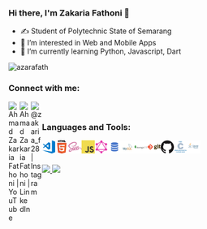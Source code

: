 ### Hi there,  I'm Zakaria Fathoni 👋


- ✍ Student of Polytechnic State of Semarang
- 👀 I’m interested in Web and Mobile Apps 
- 🌱 I’m currently learning Python, Javascript, Dart 

<p align="left"> <img src="https://komarev.com/ghpvc/?username=azarafath&label=Profile%20views&color=0e75b6&style=flat" alt="azarafath" /> </p>

### Connect with me:


[<img align="left" alt="Ahmad Zakaria Fathoni | YouTube" width="22px" src="https://cdn.jsdelivr.net/npm/simple-icons@v3/icons/youtube.svg" />](https://www.youtube.com/channel/UC5NX9VsJTwhvukA6IZ27rVQ?view_as=subscriber "Ahmad Zakaria Fathoni")
[<img align="left" alt="Ahmad Zakaria Fathoni | LinkedIn" width="22px" src="https://cdn.jsdelivr.net/npm/simple-icons@v3/icons/linkedin.svg" />](https://www.linkedin.com/in/ahmad-zakaria-fathoni-42316420b "Ahmad Zakaria Fathoni")
[<img align="left" alt="@zakaria_f28 | Instagram" width="22px" src="https://cdn.jsdelivr.net/npm/simple-icons@v3/icons/instagram.svg" />](https://www.instagram.com/zakaria_f28 "@zakaria_f28")
<br />

### Languages and Tools:

<img align="left" alt="Visual Studio Code" width="26px" src="https://raw.githubusercontent.com/github/explore/80688e429a7d4ef2fca1e82350fe8e3517d3494d/topics/visual-studio-code/visual-studio-code.png" /><img align="left" alt="html5" width="26px" src="https://raw.githubusercontent.com/github/explore/80688e429a7d4ef2fca1e82350fe8e3517d3494d/topics/html/html.png" /><img align="left" alt="css3" width="26px" src="https://raw.githubusercontent.com/github/explore/80688e429a7d4ef2fca1e82350fe8e3517d3494d/topics/sass/sass.png" /><img align="left" alt="javascript" width="26px" src="https://raw.githubusercontent.com/github/explore/80688e429a7d4ef2fca1e82350fe8e3517d3494d/topics/javascript/javascript.png" /><img align="left" alt="react" width="26px" src="https://raw.githubusercontent.com/github/explore/80688e429a7d4ef2fca1e82350fe8e3517d3494d/topics/graphql/graphql.png" /><img align="left" alt="node.js" width="26px" src="https://raw.githubusercontent.com/github/explore/80688e429a7d4ef2fca1e82350fe8e3517d3494d/topics/sql/sql.png" /><img align="left" alt="mysql" width="26px" src="https://raw.githubusercontent.com/github/explore/80688e429a7d4ef2fca1e82350fe8e3517d3494d/topics/mysql/mysql.png" /><img align="left" alt="mongodb" width="26px" src="https://raw.githubusercontent.com/github/explore/80688e429a7d4ef2fca1e82350fe8e3517d3494d/topics/mongodb/mongodb.png" /><img align="left" alt="git" width="26px" src="https://raw.githubusercontent.com/github/explore/80688e429a7d4ef2fca1e82350fe8e3517d3494d/topics/git/git.png" /><img align="left" alt="github" width="26px" src="https://raw.githubusercontent.com/github/explore/78df643247d429f6cc873026c0622819ad797942/topics/github/github.png" /><img align="left" alt="html5" width="26px" 
src="https://raw.githubusercontent.com/github/explore/80688e429a7d4ef2fca1e82350fe8e3517d3494d/topics/c/c.png" /><img align="left" alt="Java" width="26px" src="https://raw.githubusercontent.com/github/explore/80688e429a7d4ef2fca1e82350fe8e3517d3494d/topics/java/java.png" />
<br />
<br />

<p align="left">
<a href="https://github.com/azarafath">
  <img height="140em" src="https://github-readme-stats-eight-theta.vercel.app/api?username=azarafath&show_icons=true&theme=algolia&include_all_commits=true&count_private=true"/>

  <img height="140em" src="https://github-readme-stats-eight-theta.vercel.app/api/top-langs/?username=azarafath&layout=compact&langs_count=8&theme=algolia"/>
</a>
</p>
